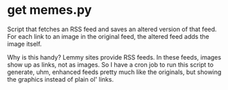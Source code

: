 get memes.py
============

Script that fetches an RSS feed and saves an altered version of that feed.
For each link to an image in the original feed, the altered feed adds
the image itself.

Why is this handy? Lemmy sites provide RSS feeds. In these feeds, images
show up as links, not as images. So I have a cron job to run this script
to generate, uhm, enhanced feeds pretty much like the originals, but
showing the graphics instead of plain ol' links.
